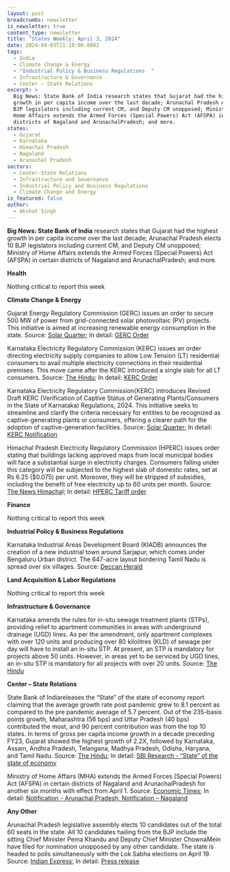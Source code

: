 ```yaml
---
layout: post
breadcrumbs: newsletter
is_newsletter: true
content_type: newsletter
title: "States Weekly: April 3, 2024"
date: 2024-04-03T11:10:00.000Z
tags:
  - India
  - Climate Change & Energy
  - "Industrial Policy & Business Regulations  "
  - Infrastructure & Governance
  - Center – State Relations 
excerpt: >
  Big News: State Bank of India research states that Gujarat had the highest
  growth in per capita income over the last decade; Arunachal Pradesh elects 10
  BJP legislators including current CM, and Deputy CM unopposed; Ministry of
  Home Affairs extends the Armed Forces (Special Powers) Act (AFSPA) in certain
  districts of Nagaland and ArunachalPradesh; and more.
states:
  - Gujarat
  - Karnataka
  - Himachal Pradesh
  - Nagaland
  - Arunachal Pradesh
sectors:
  - Center-State Relations
  - Infrastructure and Governance
  - Industrial Policy and Business Regulations
  - Climate Change and Energy
is_featured: false
author:
  - Akshat Singh
---
```

**Big News: State Bank of India** research states that Gujarat had the highest growth in per capita income over the last decade; Arunachal Pradesh elects 10 BJP legislators including current CM, and Deputy CM unopposed; Ministry of Home Affairs extends the Armed Forces (Special Powers) Act (AFSPA) in certain districts of Nagaland and ArunachalPradesh; and more.



**Health** 

Nothing critical to report this week



**Climate Change & Energy**

Gujarat Energy Regulatory Commission (GERC) issues an order to secure 500 MW of power from grid-connected solar photovoltaic (PV) projects. This initiative is aimed at increasing renewable energy consumption in the state. Source: [Solar Quarter](https://solarquarter.com/2024/03/28/gujarats-renewable-revolution-guvnl-procures-500-mw-with-competitive-tariffs-in-solar-power-expansion/); In detail: [GERC Order](https://gercin.org/wp-content/uploads/2024/03/2337-of-2024-GUVNL.pdf)



Karnataka Electricity Regulatory Commission (KERC) issues an order directing electricity supply companies to allow Low Tension (LT) residential consumers to avail multiple electricity connections in their residential premises. This move came after the KERC introduced a single slab for all LT consumers. Source: [The Hindu](https://www.thehindu.com/news/national/karnataka/kerc-orders-escoms-to-provide-multiple-connections-to-residential-consumers-in-karnataka/article67997727.ece); In detail: [KERC Order](https://kerc.karnataka.gov.in/uploads/29271709109746.pdf)



Karnataka Electricity Regulatory Commission(KERC) introduces Revised Draft KERC (Verification of Captive Status of Generating Plants/Consumers in the State of Karnataka) Regulations, 2024. This initiative seeks to streamline and clarify the criteria necessary for entities to be recognized as captive-generating plants or consumers, offering a clearer path for the adoption of captive-generation facilities. Source: [Solar Quarter](https://solarquarter.com/2024/03/27/karnataka-unveils-revised-regulations-for-captive-power-generation-a-move-towards-energy-self-reliance/); In detail: [KERC Notification](https://kerc.karnataka.gov.in/uploads/media_to_upload1711108962.pdf)



Himachal Pradesh Electricity Regulatory Commission (HPERC) issues order stating that buildings lacking approved maps from local municipal bodies will face a substantial surge in electricity charges. Consumers falling under this category will be subjected to the highest slab of domestic rates, set at Rs 6.25 ($0.075) per unit. Moreover, they will be stripped of subsidies, including the benefit of free electricity up to 60 units per month. Source: [The News Himacha](https://thenewshimachal.com/2024/03/electricity-tariff-overhaul-himachal-pradesh-tightens-regulations-on-building-approvals/)l; In detail: [HPERC Tariff order](https://hperc.org/new1/File/tariff24-25.pdf)



**Finance**

Nothing critical to report this week



**Industrial Policy & Business Regulations**  

Karnataka Industrial Areas Development Board (KIADB) announces the creation of a new industrial town around Sarjapur, which comes under Bengaluru Urban district. The 647-acre layout bordering Tamil Nadu is spread over six villages. Source: [Deccan Herald](https://www.deccanherald.com/india/karnataka/bengaluru/kiadb-plans-647-acre-industrial-park-in-sarjapur-2956311)



**Land Acquisition & Labor Regulations**  

Nothing critical to report this week



**Infrastructure & Governance**

Karnataka amends the rules for in-situ sewage treatment plants (STPs), providing relief to apartment communities in areas with underground drainage (UGD) lines. As per the amendment, only apartment complexes with over 120 units and producing over 80 kilolitres (KLD) of sewage per day will have to install an in-situ STP. At present, an STP is mandatory for projects above 50 units. However, in areas yet to be serviced by UGD lines, an in-situ STP is mandatory for all projects with over 20 units. Source: [The Hindu](https://www.thehindu.com/news/cities/bangalore/water-woes-karnataka-amends-law-makes-in-situ-stp-mandatory-for-residential-complex-in-bengaluru-with-over-120-apartments/article67997490.ece)



**Center – State Relations** 

State Bank of Indiareleases the “State” of the state of economy report claiming that the average growth rate post pandemic grew to 8.1 percent as compared to the pre pandemic average of 5.7 percent. Out of the 235-basis points growth, Maharashtra (56 bps) and Uttar Pradesh (40 bps) contributed the most, and 90 percent contribution was from the top 10 states. In terms of gross per capita income growth in a decade preceding FY23, Gujarat showed the highest growth of 2.2X, followed by Karnataka, Assam, Andhra Pradesh, Telangana, Madhya Pradesh, Odisha, Haryana, and Tamil Nadu. Source: [The Hindu](https://www.thehindu.com/business/maharashtra-uttar-pradesh-spearhead-indias-post-pandemic-growth-sbi-report/article67997271.ece); In detail: [SBI Research - “State” of the state of economy](https://sbi.co.in/documents/13958/36530824/270324-The+story+of+states+growthV2.pdf/d26d7c2f-370b-79f9-7302-5ef66111c6cc?t=1711543556002)



Ministry of Home Affairs (MHA) extends the Armed Forces (Special Powers) Act (AFSPA) in certain districts of Nagaland and ArunachalPradesh for another six months with effect from April 1. Source: [Economic Times](https://economictimes.indiatimes.com/news/defence/afspa-extended-for-6-month-in-arunachal-pradesh-nagaland-districts/articleshow/108853530.cms); In detail: [Notification - Arunachal Pradesh, Notification – Nagaland](https://acrobat.adobe.com/id/urn:aaid:sc:VA6C2:2551a827-6a02-4d54-a308-bd5970c20d72)



**Any Other**

Arunachal Pradesh legislative assembly elects 10 candidates out of the total 60 seats in the state. All 10 candidates hailing from the BJP include the sitting Chief Minister Pema Khandu and Deputy Chief Minister ChownaMein have filed for nomination unopposed by any other candidate. The state is headed to polls simultaneously with the Lok Sabha elections on April 19. Source: [Indian Express](https://indianexpress.com/article/india/one-sixth-of-arunachal-house-elected-unopposed-all-bjp-nominees-9242598/); In detail: [Press release](https://newsonair.gov.in/ten-bjp-mlas-declared-elected-unopposed-after-last-date-of-withdrawal-of-nominations-in-arunachal-pradesh/)
